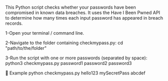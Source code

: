 This Python script checks whether your passwords have been compromised in known data breaches.
It uses the Have I Been Pwned API to determine how many times each input password has appeared in breach records.



1-Open your terminal / command line.

2-Navigate to the folder containing checkmypass.py:
cd "path/to/the/folder"

3-Run the script with one or more passwords (separated by space):
python3 checkmypass.py password1 password2 password3

📌 Example
python checkmypass.py hello123 mySecretPass abcdef
